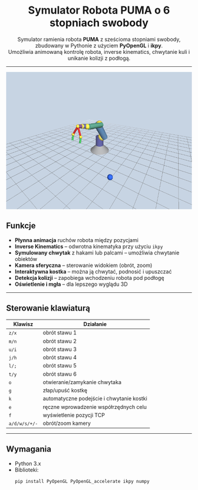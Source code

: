 <h1 align="center">Symulator Robota PUMA o 6 stopniach swobody</h1>

<p align="center">
Symulator ramienia robota <b>PUMA</b> z sześcioma stopniami swobody, zbudowany w Pythonie z użyciem <b>PyOpenGL</b> i <b>ikpy</b>.
<br>Umożliwia animowaną kontrolę robota, inverse kinematics, chwytanie kuli i unikanie kolizji z podłogą.
</p>

---

<p align="center">
  <img src="robot_ss.png" width="600" alt="Widok robota w symulacji">
</p>

##  Funkcje

-  <b>Płynna animacja</b> ruchów robota między pozycjami
-  <b>Inverse Kinematics</b> – odwrotna kinematyka przy użyciu <code>ikpy</code>
-  <b>Symulowany chwytak</b> z hakami lub palcami – umożliwia chwytanie obiektów
-  <b>Kamera sferyczna</b> – sterowanie widokiem (obrót, zoom)
-  <b>Interaktywna kostka</b> – można ją chwytać, podnosić i upuszczać
-  <b>Detekcja kolizji</b> – zapobiega wchodzeniu robota pod podłogę
-  <b>Oświetlenie i mgła</b> – dla lepszego wyglądu 3D

---

## Sterowanie klawiaturą

| Klawisz | Działanie |
|--------|-----------|
| <code>z/x</code>  | obrót stawu 1 |
| <code>m/n</code>  | obrót stawu 2 |
| <code>u/i</code>  | obrót stawu 3 |
| <code>j/h</code>  | obrót stawu 4 |
| <code>l/;</code>  | obrót stawu 5 |
| <code>t/y</code>  | obrót stawu 6 |
| <code>o</code>    | otwieranie/zamykanie chwytaka |
| <code>g</code>    | złap/upuść kostkę |
| <code>k</code>    | automatyczne podejście i chwytanie kostki |
| <code>e</code>    | ręczne wprowadzenie współrzędnych celu |
| <code>f</code>    | wyświetlenie pozycji TCP |
| <code>a/d/w/s/+/-</code> | obrót/zoom kamery |

---

##  Wymagania

- Python 3.x  
- Biblioteki:
  ```bash
  pip install PyOpenGL PyOpenGL_accelerate ikpy numpy
